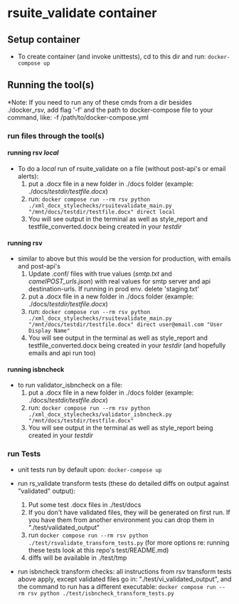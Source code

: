 # rsuite_validate container

## Setup container
* To create container (and invoke unittests), cd to this dir and run:
   `docker-compose up`

## Running the tool(s)
\*Note: If you need to run any of these cmds from a dir besides ./docker_rsv, add flag '-f' and the path to docker-compose file to your command, like: -f /path/to/docker-compose.yml

### run files through the tool(s)

#### running rsv _local_
* To do a *local* run of rsuite_validate on a file (without post-api's or email alerts):
	1. put a .docx file in a new folder in ./docs folder (example: ./docs/_testdir/testfile.docx_)
	2. run: `docker compose run --rm rsv python ./xml_docx_stylechecks/rsuitevalidate_main.py "/mnt/docs/testdir/testfile.docx" direct local`
	3. You will see output in the terminal as well as style_report and testfile_converted.docx being created in your _testdir_

#### running rsv
* similar to above but this would be the version for production, with emails and post-api's
	1. Update .conf/ files with true values (_smtp.txt_ and _camelPOST_urls.json_) with real values for smtp server and api destination-urls. If running in prod env. delete 'staging.txt'
	2. put a .docx file in a new folder in ./docs folder (example: ./docs/_testdir/testfile.docx_)
	3. run: `docker compose run --rm rsv python ./xml_docx_stylechecks/rsuitevalidate_main.py "/mnt/docs/testdir/testfile.docx" direct user@email.com "User Display Name"`
	4. You will see output in the terminal as well as style_report and testfile_converted.docx being created in your _testdir_ (and hopefully emails and api run too)

#### running isbncheck
* to run validator_isbncheck on a file:
	1. put a .docx file in a new folder in ./docs folder (example: ./docs/_testdir/testfile.docx_)
	2. run: `docker compose run --rm rsv python ./xml_docx_stylechecks/validator_isbncheck.py "/mnt/docs/testdir/testfile.docx"`
	3. You will see output in the terminal as well as style_report being created in your _testdir_

### run Tests
* unit tests run by default upon: `docker-compose up`

* run rs_validate transform tests (these do detailed diffs on output against "validated" output):
	1. Put some test .docx files in ./test/docs
	2. If you don't have validated files, they will be generated on first run. If you have them from another environment you can drop them in "./test/validated_output"
	3. run `docker compose run --rm rsv python ./test/rsvalidate_transform_tests.py`
	(for more options re: running these tests look at this repo's test/README.md)
	4. diffs will be available in ./test/tmp

* run isbncheck transform checks: all instructions from rsv transform tests above apply, except validated files go in: "./test/vi_validated_output", and the command to run has a different executable:
	`docker compose run --rm rsv python ./test/isbncheck_transform_tests.py`
